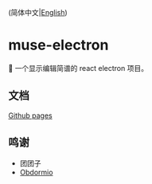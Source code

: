 (简体中文|[English](README.en_US.md))

# muse-electron

🎼 一个显示编辑简谱的 react electron 项目。

## 文档

[Github pages](https://shizuku.github.io/muse-electron/zh-CN/)

## 鸣谢

- 团团子
- [Obdormio](https://github.com/Obdormio)
